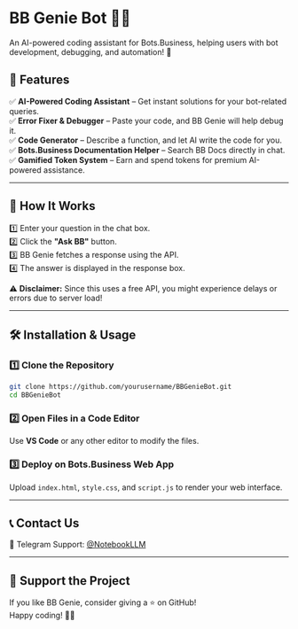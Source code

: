 

# **BB Genie Bot 🤖✨**  
An AI-powered coding assistant for Bots.Business, helping users with bot development, debugging, and automation! 🚀  

## **🌟 Features**  
✅ **AI-Powered Coding Assistant** – Get instant solutions for your bot-related queries.  
✅ **Error Fixer & Debugger** – Paste your code, and BB Genie will help debug it.  
✅ **Code Generator** – Describe a function, and let AI write the code for you.  
✅ **Bots.Business Documentation Helper** – Search BB Docs directly in chat.  
✅ **Gamified Token System** – Earn and spend tokens for premium AI-powered assistance.  

---

## **🚀 How It Works**  
1️⃣ Enter your question in the chat box.  
2️⃣ Click the **"Ask BB"** button.  
3️⃣ BB Genie fetches a response using the API.  
4️⃣ The answer is displayed in the response box.  

⚠️ **Disclaimer:** Since this uses a free API, you might experience delays or errors due to server load!  

---

## **🛠 Installation & Usage**  
### **1️⃣ Clone the Repository**  
```sh
git clone https://github.com/yourusername/BBGenieBot.git
cd BBGenieBot
```
### **2️⃣ Open Files in a Code Editor**  
Use **VS Code** or any other editor to modify the files.  

### **3️⃣ Deploy on Bots.Business Web App**  
Upload `index.html`, `style.css`, and `script.js` to render your web interface.  

---

## **📞 Contact Us**  
📩 Telegram Support: [@NotebookLLM](https://t.me/NotebookLLM)  

---

## **💖 Support the Project**  
If you like BB Genie, consider giving a ⭐ on GitHub!  
Happy coding! 🎉🚀
